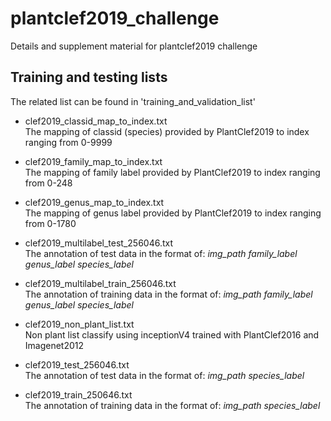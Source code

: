 # plantclef2019_challenge
Details and supplement material for plantclef2019 challenge

## Training and testing lists
The related list can be found in 'training_and_validation_list'

- clef2019_classid_map_to_index.txt  
The mapping of classid (species) provided by PlantClef2019 to index ranging from 0-9999  

- clef2019_family_map_to_index.txt  
The mapping of family label provided by PlantClef2019 to index ranging from 0-248  

- clef2019_genus_map_to_index.txt  
The mapping of genus label provided by PlantClef2019 to index ranging from 0-1780  

- clef2019_multilabel_test_256046.txt  
The annotation of test data in the format of: *img_path family_label genus_label species_label*  

- clef2019_multilabel_train_256046.txt  
The annotation of training data in the format of: *img_path family_label genus_label species_label* 

- clef2019_non_plant_list.txt  
Non plant list classify using inceptionV4 trained with PlantClef2016 and Imagenet2012  

- clef2019_test_256046.txt  
The annotation of test data in the format of: *img_path species_label*  

- clef2019_train_250646.txt  
The annotation of training data in the format of: *img_path species_label*  
